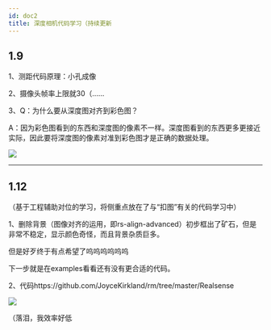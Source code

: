 ```yaml
---
id: doc2
title: 深度相机代码学习（持续更新
---
```

## 1.9

1、测距代码原理：小孔成像

2、摄像头帧率上限就30（……

3、Q：为什么要从深度图对齐到彩色图？  

A：因为彩色图看到的东西和深度图的像素不一样。深度图看到的东西更多更接近实际，因此要将深度图的像素对准到彩色图才是正确的数据处理。

![](https://image-up-1304421499.cos.ap-guangzhou.myqcloud.com/img/20210109153039.jpg)

---
## 1.12

（基于工程辅助对位的学习，将侧重点放在了与“扣图”有关的代码学习中）

1、删除背景（图像对齐的运用，即rs-align-advanced）初步框出了矿石，但是非常不稳定，显示颜色奇怪，而且背景杂质巨多。

但是好歹终于有点希望了呜呜呜呜呜呜

下一步就是在examples看看还有没有更合适的代码。

2、代码https://github.com/JoyceKirkland/rm/tree/master/Realsense

![](https://image-up-1304421499.cos.ap-guangzhou.myqcloud.com/img/20210112222607.png)

（落泪，我效率好低
